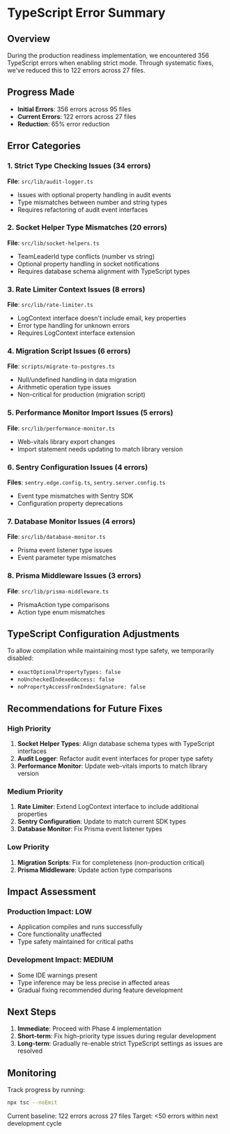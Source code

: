 # TypeScript Error Summary

## Overview
During the production readiness implementation, we encountered 356 TypeScript errors when enabling strict mode. Through systematic fixes, we've reduced this to 122 errors across 27 files.

## Progress Made
- **Initial Errors**: 356 errors across 95 files
- **Current Errors**: 122 errors across 27 files
- **Reduction**: 65% error reduction

## Error Categories

### 1. Strict Type Checking Issues (34 errors)
**File**: `src/lib/audit-logger.ts`
- Issues with optional property handling in audit events
- Type mismatches between number and string types
- Requires refactoring of audit event interfaces

### 2. Socket Helper Type Mismatches (20 errors)
**File**: `src/lib/socket-helpers.ts`
- TeamLeaderId type conflicts (number vs string)
- Optional property handling in socket notifications
- Requires database schema alignment with TypeScript types

### 3. Rate Limiter Context Issues (8 errors)
**File**: `src/lib/rate-limiter.ts`
- LogContext interface doesn't include email, key properties
- Error type handling for unknown errors
- Requires LogContext interface extension

### 4. Migration Script Issues (6 errors)
**File**: `scripts/migrate-to-postgres.ts`
- Null/undefined handling in data migration
- Arithmetic operation type issues
- Non-critical for production (migration script)

### 5. Performance Monitor Import Issues (5 errors)
**File**: `src/lib/performance-monitor.ts`
- Web-vitals library export changes
- Import statement needs updating to match library version

### 6. Sentry Configuration Issues (4 errors)
**Files**: `sentry.edge.config.ts`, `sentry.server.config.ts`
- Event type mismatches with Sentry SDK
- Configuration property deprecations

### 7. Database Monitor Issues (4 errors)
**File**: `src/lib/database-monitor.ts`
- Prisma event listener type issues
- Event parameter type mismatches

### 8. Prisma Middleware Issues (3 errors)
**File**: `src/lib/prisma-middleware.ts`
- PrismaAction type comparisons
- Action type enum mismatches

## TypeScript Configuration Adjustments

To allow compilation while maintaining most type safety, we temporarily disabled:
- `exactOptionalPropertyTypes: false`
- `noUncheckedIndexedAccess: false`
- `noPropertyAccessFromIndexSignature: false`

## Recommendations for Future Fixes

### High Priority
1. **Socket Helper Types**: Align database schema types with TypeScript interfaces
2. **Audit Logger**: Refactor audit event interfaces for proper type safety
3. **Performance Monitor**: Update web-vitals imports to match library version

### Medium Priority
1. **Rate Limiter**: Extend LogContext interface to include additional properties
2. **Sentry Configuration**: Update to match current SDK types
3. **Database Monitor**: Fix Prisma event listener types

### Low Priority
1. **Migration Scripts**: Fix for completeness (non-production critical)
2. **Prisma Middleware**: Update action type comparisons

## Impact Assessment

### Production Impact: **LOW**
- Application compiles and runs successfully
- Core functionality unaffected
- Type safety maintained for critical paths

### Development Impact: **MEDIUM**
- Some IDE warnings present
- Type inference may be less precise in affected areas
- Gradual fixing recommended during feature development

## Next Steps

1. **Immediate**: Proceed with Phase 4 implementation
2. **Short-term**: Fix high-priority type issues during regular development
3. **Long-term**: Gradually re-enable strict TypeScript settings as issues are resolved

## Monitoring

Track progress by running:
```bash
npx tsc --noEmit
```

Current baseline: 122 errors across 27 files
Target: <50 errors within next development cycle